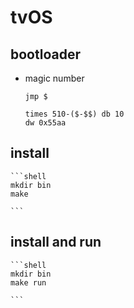 # tvOS

## bootloader
* magic number

    ```assembly
    jmp $

    times 510-($-$$) db 10
    dw 0x55aa
    ```

## install
    ```shell
    mkdir bin
    make 
    
    ```


## install and run
    ```shell
    mkdir bin
    make run
    
    ```

